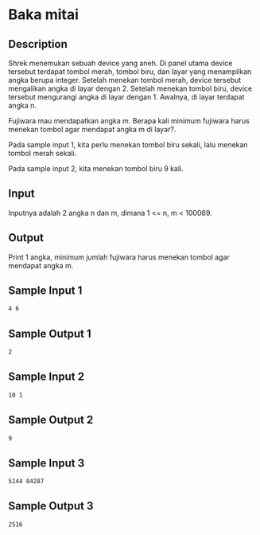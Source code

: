 # Baka mitai

## Description

Shrek menemukan sebuah device yang aneh. Di panel utama device tersebut terdapat tombol merah, tombol biru, dan layar yang menampilkan angka berupa integer. Setelah menekan tombol merah, device tersebut mengalikan angka di layar dengan 2. Setelah menekan tombol biru, device tersebut mengurangi angka di layar dengan 1. Awalnya, di layar terdapat angka n.

Fujiwara mau mendapatkan angka m. Berapa kali minimum fujiwara harus menekan tombol agar mendapat angka m di layar?.

Pada sample input 1, kita perlu menekan tombol biru sekali, lalu menekan tombol merah sekali.

Pada sample input 2, kita menekan tombol biru 9 kali.

## Input

Inputnya adalah 2 angka n dan m, dimana 1 <= n, m < 100069.

## Output

Print 1 angka, minimum jumlah fujiwara harus menekan tombol agar mendapat angka m.

## Sample Input 1

```bash
4 6
```

## Sample Output 1

```bash
2
```

## Sample Input 2

```bash
10 1
```

## Sample Output 2

```bash
9
```

## Sample Input 3

```bash
5144 84287
```

## Sample Output 3

```bash
2516
```

